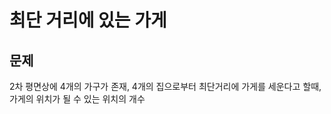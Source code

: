 최단 거리에 있는 가게
========
문제
---
2차 평면상에 4개의 가구가 존재, 4개의 집으로부터 최단거리에 가게를 세운다고 할때, 가게의 위치가 될 수 있는 위치의 개수

